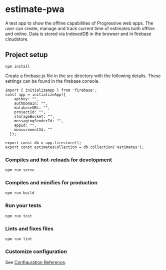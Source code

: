 # estimate-pwa
A test app to show the offline capabilities of Progressive web apps. The user can create, manage and track current time of estimates both offline and online. Data is stored
via IndexedDB in the browser and in firebase cloudstore.

## Project setup
```
npm install
```

Create a firebase.js file in the src directory with the following details.
These settings can be found in the firebase console.

```
import { initializeApp } from 'firebase';
const app = initializeApp({
    apiKey: "",
    authDomain: "",
    databaseURL: "",
    projectId: "",
    storageBucket: "",
    messagingSenderId: "",
    appId: "",
    measurementId: ""
  });

export const db = app.firestore();
export const estimatesCollection = db.collection('estimates');
```

### Compiles and hot-reloads for development
```
npm run serve
```

### Compiles and minifies for production
```
npm run build
```

### Run your tests
```
npm run test
```

### Lints and fixes files
```
npm run lint
```

### Customize configuration
See [Configuration Reference](https://cli.vuejs.org/config/).
